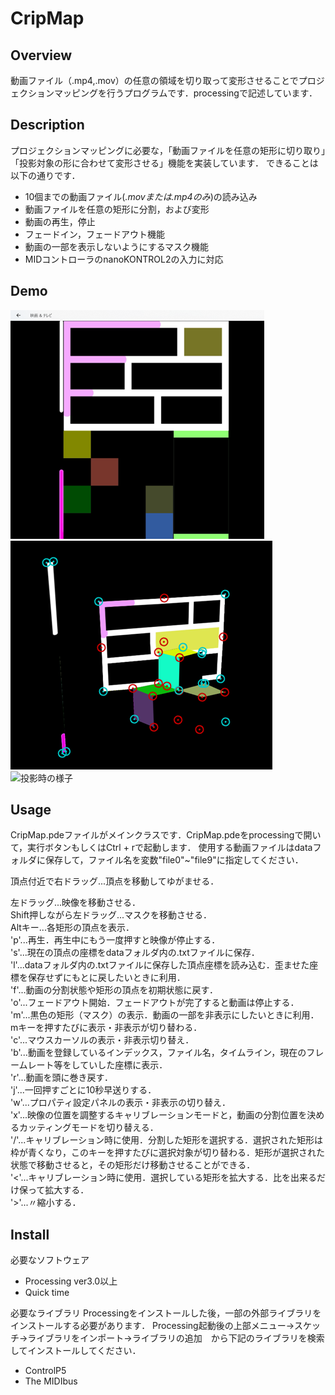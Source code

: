 # CripMap

## Overview
動画ファイル（.mp4,.mov）の任意の領域を切り取って変形させることでプロジェクションマッピングを行うプログラムです．processingで記述しています．

## Description
プロジェクションマッピングに必要な，「動画ファイルを任意の矩形に切り取り」「投影対象の形に合わせて変形させる」機能を実装しています．
できることは以下の通りです．


* 10個までの動画ファイル(*.movまたは.mp4のみ*)の読み込み
* 動画ファイルを任意の矩形に分割，および変形
* 動画の再生，停止
* フェードイン，フェードアウト機能
* 動画の一部を表示しないようにするマスク機能
* MIDコントローラのnanoKONTROL2の入力に対応


## Demo
![元の動画ファイル](img/1.png)
![変形後の様子](img/2.png)
![投影時の様子](img/3.gif)


## Usage
CripMap.pdeファイルがメインクラスです．CripMap.pdeをprocessingで開いて，実行ボタンもしくはCtrl + rで起動します．
使用する動画ファイルはdataフォルダに保存して，ファイル名を変数"file0"~"file9"に指定してください．

頂点付近で右ドラッグ...頂点を移動してゆがませる．

左ドラッグ...映像を移動させる．  
Shift押しながら左ドラッグ...マスクを移動させる．  
Altキー...各矩形の頂点を表示．  
'p'...再生．再生中にもう一度押すと映像が停止する．  
's'...現在の頂点の座標をdataフォルダ内の.txtファイルに保存．  
'l'...dataフォルダ内の.txtファイルに保存した頂点座標を読み込む．歪ませた座標を保存せずにもとに戻したいときに利用．  
'f'...動画の分割状態や矩形の頂点を初期状態に戻す．  
'o'...フェードアウト開始．フェードアウトが完了すると動画は停止する．  
'm'...黒色の矩形（マスク）の表示．動画の一部を非表示にしたいときに利用．mキーを押すたびに表示・非表示が切り替わる．  
'c'...マウスカーソルの表示・非表示切り替え．  
'b'...動画を登録しているインデックス，ファイル名，タイムライン，現在のフレームレート等をしていした座標に表示．  
'r'...動画を頭に巻き戻す．  
'j'...一回押すごとに10秒早送りする．  
'w'...プロパティ設定パネルの表示・非表示の切り替え．  
'x'...映像の位置を調整するキャリブレーションモードと，動画の分割位置を決めるカッティングモードを切り替える．  
'/'...キャリブレーション時に使用．分割した矩形を選択する．選択された矩形は枠が青くなり，このキーを押すたびに選択対象が切り替わる．矩形が選択された状態で移動させると，その矩形だけ移動させることができる．  
'<'...キャリブレーション時に使用．選択している矩形を拡大する．比を出来るだけ保って拡大する．  
'>'...〃縮小する．  


## Install
必要なソフトウェア
* Processing ver3.0以上
* Quick time


必要なライブラリ
Processingをインストールした後，一部の外部ライブラリをインストールする必要があります．
Processing起動後の上部メニュー->スケッチ->ライブラリをインポート->ライブラリの追加　から下記のライブラリを検索してインストールしてください．

* ControlP5
* The MIDIbus

